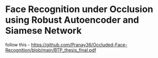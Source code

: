 # Face Recognition under Occlusion using Robust Autoencoder and Siamese Network
follow this - https://github.com/Pranay36/Occluded-Face-Recognition/blob/main/BTP_thesis_final.pdf
